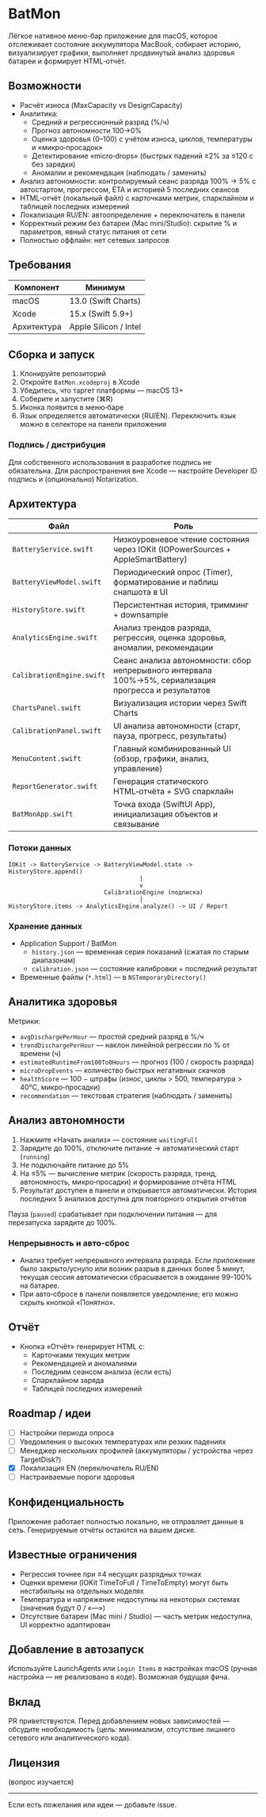 # BatMon

Лёгкое нативное меню-бар приложение для macOS, которое отслеживает состояние аккумулятора MacBook, собирает историю, визуализирует графики, выполняет продвинутый анализ здоровья батареи и формирует HTML‑отчёт.

## Возможности

- Расчёт износа (MaxCapacity vs DesignCapacity)
- Аналитика:
  - Средний и регрессионный разряд (%/ч)
  - Прогноз автономности 100→0%
  - Оценка здоровья (0–100) с учётом износа, циклов, температуры и «микро‑просадок»
  - Детектирование «micro‑drops» (быстрых падений ≥2% за ≤120 c без зарядки)
  - Аномалии и рекомендация (наблюдать / заменить)
- Анализ автономности: контролируемый сеанс разряда 100% → 5% с автостартом, прогрессом, ETA и историей 5 последних сеансов
- HTML‑отчёт (локальный файл) с карточками метрик, спарклайном и таблицей последних измерений
- Локализация RU/EN: автоопределение + переключатель в панели
- Корректный режим без батареи (Mac mini/Studio): скрытие % и параметров, явный статус питания от сети
- Полностью оффлайн: нет сетевых запросов

## Требования

| Компонент | Минимум |
|-----------|---------|
| macOS     | 13.0 (Swift Charts) |
| Xcode     | 15.x (Swift 5.9+) |
| Архитектура | Apple Silicon / Intel |

## Сборка и запуск

1. Клонируйте репозиторий
2. Откройте `BatMon.xcodeproj` в Xcode
3. Убедитесь, что таргет платформы — macOS 13+
4. Соберите и запустите (⌘R)
5. Иконка появится в меню‑баре
6. Язык определяется автоматически (RU/EN). Переключить язык можно в селекторе на панели приложения

### Подпись / дистрибуция

Для собственного использования в разработке подпись не обязательна. Для распространения вне Xcode — настройте Developer ID подпись и (опционально) Notarization.

## Архитектура

| Файл | Роль |
|------|------|
| `BatteryService.swift` | Низкоуровневое чтение состояния через IOKit (IOPowerSources + AppleSmartBattery) |
| `BatteryViewModel.swift` | Периодический опрос (Timer), форматирование и паблиш снапшота в UI |
| `HistoryStore.swift` | Персистентная история, тримминг + downsample |
| `AnalyticsEngine.swift` | Анализ трендов разряда, регрессия, оценка здоровья, аномалии, рекомендации |
| `CalibrationEngine.swift` | Сеанс анализа автономности: сбор непрерывного интервала 100%→5%, сериализация прогресса и результатов |
| `ChartsPanel.swift` | Визуализация истории через Swift Charts |
| `CalibrationPanel.swift` | UI анализа автономности (старт, пауза, прогресс, результаты) |
| `MenuContent.swift` | Главный комбинированный UI (обзор, графики, анализ, управление) |
| `ReportGenerator.swift` | Генерация статического HTML‑отчёта + SVG спарклайн |
| `BatMonApp.swift` | Точка входа (SwiftUI App), инициализация объектов и связывание |

### Потоки данных

```text
IOKit -> BatteryService -> BatteryViewModel.state -> HistoryStore.append()
                                     |                       
                                     v                       
                           CalibrationEngine (подписка)     
                                     |                       
HistoryStore.items -> AnalyticsEngine.analyze() -> UI / Report
```

### Хранение данных

- Application Support / BatMon
  - `history.json` — временная серия показаний (сжатая по старым диапазонам)
  - `calibration.json` — состояние калибровки + последний результат
- Временные файлы (`*.html`) — в `NSTemporaryDirectory()`

## Аналитика здоровья

Метрики:

- `avgDischargePerHour` — простой средний разряд в %/ч
- `trendDischargePerHour` — наклон линейной регрессии по % от времени (ч)
- `estimatedRuntimeFrom100To0Hours` — прогноз (100 / скорость разряда)
- `microDropEvents` — количество быстрых негативных скачков
- `healthScore` — 100 − штрафы (износ, циклы > 500, температура > 40°C, микро‑просадки)
- `recommendation` — текстовая стратегия (наблюдать / заменить)

## Анализ автономности

1. Нажмите «Начать анализ» — состояние `waitingFull`
2. Зарядите до 100%, отключите питание → автоматический старт (`running`)
3. Не подключайте питание до 5%
4. На ≤5% — вычисление метрик (скорость разряда, тренд, автономность, микро‑просадки) и формирование отчёта HTML
5. Результат доступен в панели и открывается автоматически. История последних 5 анализов доступна для повторного открытия отчётов

Пауза (`paused`) срабатывает при подключении питания — для перезапуска зарядите до 100%.

### Непрерывность и авто‑сброс

- Анализ требует непрерывного интервала разряда. Если приложение было закрыто/уснуло или возник разрыв в данных более 5 минут, текущая сессия автоматически сбрасывается в ожидание 99–100% на батарее.
- При авто‑сбросе в панели появляется уведомление; его можно скрыть кнопкой «Понятно».

## Отчёт

- Кнопка «Отчёт» генерирует HTML с:
  - Карточками текущих метрик
  - Рекомендацией и аномалиями
  - Последним сеансом анализа (если есть)
  - Спарклайном заряда
  - Таблицей последних измерений
 

## Roadmap / идеи

- [ ] Настройки периода опроса
- [ ] Уведомления о высоких температурах или резких падениях
- [ ] Менеджер нескольких профилей (аккумуляторы / устройства через TargetDisk?)
- [x] Локализация EN (переключатель RU/EN)
- [ ] Настраиваемые пороги здоровья

## Конфиденциальность

Приложение работает полностью локально, не отправляет данные в сеть. Генерируемые отчёты остаются на вашем диске.

## Известные ограничения

- Регрессия точнее при ≥4 несущих разрядных точках
- Оценки времени (IOKit TimeToFull / TimeToEmpty) могут быть нестабильны на отдельных моделях
- Температура и напряжение недоступны на некоторых системах (значения будут 0 / «—»)
- Отсутствие батареи (Mac mini / Studio) — часть метрик недоступна, UI корректно адаптирован

## Добавление в автозапуск

Используйте LaunchAgents или `Login Items` в настройках macOS (ручная настройка — не реализовано в коде). Возможная будущая фича.

## Вклад

PR приветствуются. Перед добавлением новых зависимостей — обсудите необходимость (цель: минимализм, отсутствие лишнего сетевого или аналитического кода).

## Лицензия

(вопрос изучается)

---
Если есть пожелания или идеи — добавьте issue.
